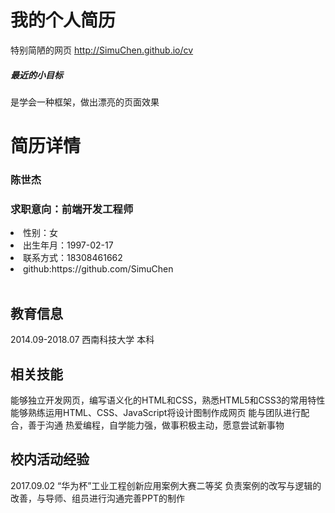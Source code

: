 # 我的个人简历
特别简陋的网页 http://SimuChen.github.io/cv<br>
<h5>最近的小目标</h5>是学会一种框架，做出漂亮的页面效果

# 简历详情
<h3>陈世杰</h3>
<h3>求职意向：前端开发工程师</h3>
<li>性别：女</li>
<li>出生年月：1997-02-17</li>
<li>联系方式：18308461662</li>
<li>github:https://github.com/SimuChen</li><br/>

<h2>教育信息</h2>
2014.09-2018.07 西南科技大学 本科<br/>

<h2>相关技能</h2>
能够独立开发网页，编写语义化的HTML和CSS，熟悉HTML5和CSS3的常用特性
能够熟练运用HTML、CSS、JavaScript将设计图制作成网页
能与团队进行配合，善于沟通
热爱编程，自学能力强，做事积极主动，愿意尝试新事物

<h2>校内活动经验</h2>
2017.09.02	“华为杯”工业工程创新应用案例大赛二等奖
负责案例的改写与逻辑的改善，与导师、组员进行沟通完善PPT的制作
